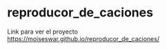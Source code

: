# reproducor_de_caciones
Link para ver el proyecto 
https://moiseswar.github.io/reproducor_de_caciones/
